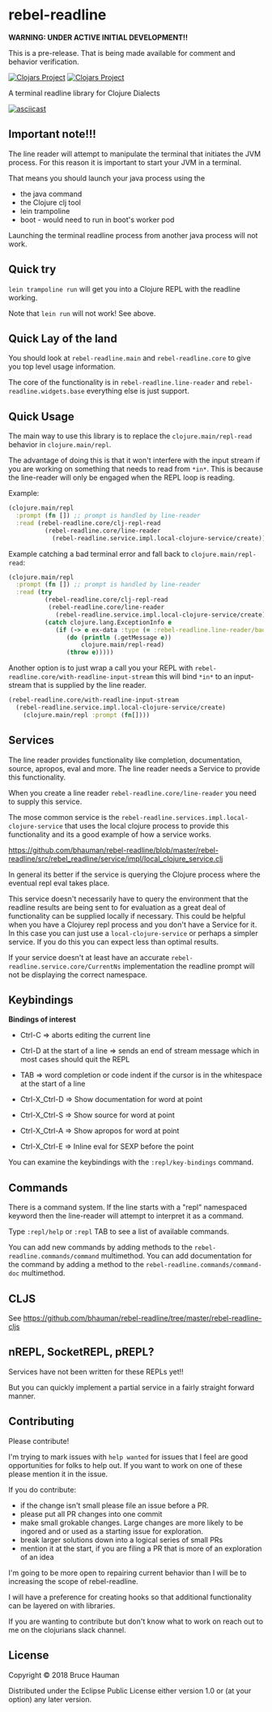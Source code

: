 # rebel-readline

**WARNING: UNDER ACTIVE INITIAL DEVELOPMENT!!**

This is a pre-release. That is being made available for comment and behavior verification.

[![Clojars Project](https://img.shields.io/clojars/v/rebel-readline.svg)](https://clojars.org/rebel-readline)
[![Clojars Project](https://img.shields.io/clojars/v/rebel-readline-cljs.svg)](https://clojars.org/rebel-readline-cljs)

A terminal readline library for Clojure Dialects

[![asciicast](https://asciinema.org/a/160597.png)](https://asciinema.org/a/160597)

## Important note!!! 

The line reader will attempt to manipulate the terminal that initiates
the JVM process. For this reason it is important to start your JVM in
a terminal.

That means you should launch your java process using the

 * the java command
 * the Clojure clj tool
 * lein trampoline 
 * boot - would need to run in boot's worker pod

Launching the terminal readline process from another java process will not work.

## Quick try

`lein trampoline run` will get you into a Clojure REPL with the readline working.

Note that `lein run` will not work! See above.

## Quick Lay of the land

You should look at `rebel-readline.main` and `rebel-readline.core`
to give you top level usage information.

The core of the functionality is in `rebel-readline.line-reader` and
`rebel-readline.widgets.base` everything else is just support.

## Quick Usage

The main way to use this library is to replace the
`clojure.main/repl-read` behavior in `clojure.main/repl`. 

The advantage of doing this is that it won't interfere with the input
stream if you are working on something that needs to read from
`*in*`. This is because the line-reader will only be engaged when the
REPL loop is reading.

Example:

```clojure
(clojure.main/repl
  :prompt (fn []) ;; prompt is handled by line-reader
  :read (rebel-readline.core/clj-repl-read
          (rebel-readline.core/line-reader
            (rebel-readline.service.impl.local-clojure-service/create))))
```

Example catching a bad terminal error and fall back to `clojure.main/repl-read`:

```clojure
(clojure.main/repl
  :prompt (fn []) ;; prompt is handled by line-reader
  :read (try
          (rebel-readline.core/clj-repl-read
           (rebel-readline.core/line-reader
             (rebel-readline.service.impl.local-clojure-service/create)))
          (catch clojure.lang.ExceptionInfo e
             (if (-> e ex-data :type (= :rebel-readline.line-reader/bad-terminal))
                (do (println (.getMessage e))
                    clojure.main/repl-read)
                (throw e)))))
```

Another option is to just wrap a call you your REPL with
`rebel-readline.core/with-readline-input-stream` this will bind `*in*`
to an input-stream that is supplied by the line reader.

```clojure
(rebel-readline.core/with-readline-input-stream 
  (rebel-readline.service.impl.local-clojure-service/create)
    (clojure.main/repl :prompt (fn[])))
```

## Services

The line reader provides functionality like completion, documentation,
source, apropos, eval and more. The line reader needs a Service to
provide this functionality.

When you create a line reader `rebel-readline.core/line-reader`
you need to supply this service.

The mose common service is the
`rebel-readline.services.impl.local-clojure-service` that uses the
local clojure process to provide this functionality and its a good
example of how a service works.

https://github.com/bhauman/rebel-readline/blob/master/rebel-readline/src/rebel_readline/service/impl/local_clojure_service.clj

In general its better if the service is querying the Clojure process
where the eventual repl eval takes place.

This service doesn't necessarily have to query the environment that
the readline results are being sent to for evaluation as a great deal
of functionality can be supplied locally if necessary. This could be
helpful when you have a Clojurey repl process and you don't have a
Service for it. In this case you can just use a
`local-clojure-service` or perhaps a simpler service. If you do this
you can expect less than optimal results.

If your service doesn't at least have an accurate
`rebel-readline.service.core/CurrentNs` implementation the readline
prompt will not be displaying the correct namespace.

## Keybindings

**Bindings of interest**

* Ctrl-C => aborts editing the current line
* Ctrl-D at the start of a line => sends an end of stream message
  which in most cases should quit the REPL

* TAB => word completion or code indent if the cursor is in the whitespace at the
  start of a line
* Ctrl-X_Ctrl-D => Show documentation for word at point
* Ctrl-X_Ctrl-S => Show source for word at point
* Ctrl-X_Ctrl-A => Show apropos for word at point
* Ctrl-X_Ctrl-E => Inline eval for SEXP before the point

You can examine the keybindings with the `:repl/key-bindings` command.

## Commands

There is a command system. If the line starts with a "repl" namespaced
keyword then the line-reader will attempt to interpret it as a command.

Type `:repl/help` or `:repl` TAB to see a list of available commands.

You can add new commands by adding methods to the
`rebel-readline.commands/command` multimethod. You can add
documentation for the command by adding a method to the
`rebel-readline.commands/command-doc` multimethod.

## CLJS

See https://github.com/bhauman/rebel-readline/tree/master/rebel-readline-cljs

## nREPL, SocketREPL, pREPL?

Services have not been written for these REPLs yet!!

But you can quickly implement a partial service in a fairly straight
forward manner.

## Contributing

Please contribute!

I'm trying to mark issues with `help wanted` for issues that I feel
are good opportunities for folks to help out. If you want to work on
one of these please mention it in the issue.

If you do contribute:

* if the change isn't small please file an issue before a PR.
* please put all PR changes into one commit
* make small grokable changes. Large changes are more likely to be
  ingored and or used as a starting issue for exploration.
* break larger solutions down into a logical series of small PRs
* mention it at the start, if you are filing a PR that is more of an
  exploration of an idea

I'm going to be more open to repairing current behavior than I will be
to increasing the scope of rebel-readline.

I will have a preference for creating hooks so that additional functionality
can be layered on with libraries.

If you are wanting to contribute but don't know what to work on reach
out to me on the clojurians slack channel.

## License

Copyright © 2018 Bruce Hauman

Distributed under the Eclipse Public License either version 1.0 or (at
your option) any later version.
